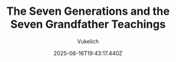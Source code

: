 ---
title: "The Seven Generations and the Seven Grandfather Teachings"
date: "2025-08-16T19:43:17.440Z"
author: "Vukelich"
read_year: "NO"
recommendation: '3'
url: /bookshelf/the-seven-generations-and-the-seven-grandfather-teachings
---